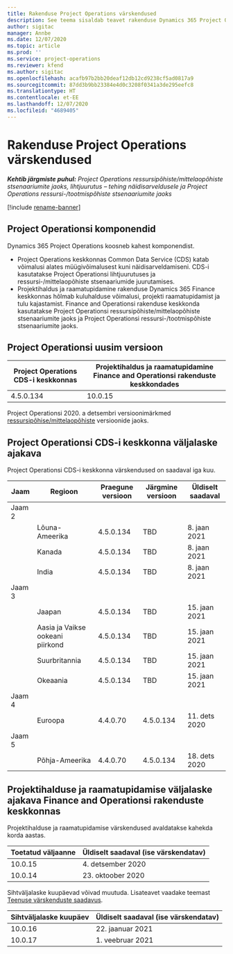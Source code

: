 ```yaml
---
title: Rakenduse Project Operations värskendused
description: See teema sisaldab teavet rakenduse Dynamics 365 Project Operations väljastatud versioonide kohta.
author: sigitac
manager: Annbe
ms.date: 12/07/2020
ms.topic: article
ms.prod: ''
ms.service: project-operations
ms.reviewer: kfend
ms.author: sigitac
ms.openlocfilehash: acafb97b2bb20deaf12db12cd9238cf5ad0817a9
ms.sourcegitcommit: 87dd3b9bb23384e4d0c3208f0341a3de295eefc8
ms.translationtype: HT
ms.contentlocale: et-EE
ms.lasthandoff: 12/07/2020
ms.locfileid: "4689405"
---
```

# <a name="project-operations-updates"></a>Rakenduse Project Operations värskendused

_**Kehtib järgmiste puhul:** Project Operations ressursipõhiste/mittelaopõhiste stsenaariumite jaoks, lihtjuurutus – tehing näidisarveldusele ja Project Operations ressursi-/tootmispõhiste stsenaariumite jaoks_

[!include [rename-banner](~/includes/cc-data-platform-banner.md)]

## <a name="project-operations-components"></a>Project Operationsi komponendid

Dynamics 365 Project Operations koosneb kahest komponendist.

- Project Operations keskkonnas Common Data Service (CDS) katab võimalusi alates müügivõimalusest kuni näidisarveldamiseni. CDS-i kasutatakse Project Operationsi lihtjuurutuses ja ressursi-/mittelaopõhiste stsenaariumide juurutamises.
- Projektihaldus ja raamatupidamine rakenduse Dynamics 365 Finance keskkonnas hõlmab kuluhalduse võimalusi, projekti raamatupidamist ja tulu kajastamist. Finance and Operationsi rakenduse keskkonda kasutatakse Project Operationsi ressursipõhiste/mittelaopõhiste stsenaariumite jaoks ja Project Operationsi ressursi-/tootmispõhiste stsenaariumite jaoks.

## <a name="project-operations-latest-version"></a>Project Operationsi uusim versioon

| Project Operations CDS-i keskkonnas | Projektihaldus ja raamatupidamine Finance and Operationsi rakenduste keskkondades |
| --- | --- |
| 4.5.0.134 | 10.0.15 |

Project Operationsi 2020. a detsembri versioonimärkmed [ressursipõhise/mittelaopõhiste](whats-new-dec-2020-resource-based.md) versioonide jaoks.

## <a name="release-schedule-for-project-operations-on-cds-environment"></a>Project Operationsi CDS-i keskkonna väljalaske ajakava

Project Operationsi CDS-i keskkonna värskendused on saadaval iga kuu. 

| Jaam   | Regioon        | Praegune versioon | Järgmine versioon | Üldiselt saadaval |
|-----------|---------------|-----------------|--------------|---------------------|
| Jaam 2 |   &nbsp;      |    &nbsp;       | &nbsp;       |      &nbsp;         |
|   &nbsp;  | Lõuna-Ameerika |  4.5.0.134       | TBD     | 8. jaan 2021           |
|    &nbsp; | Kanada        |  4.5.0.134       | TBD     | 8. jaan 2021          |
|   &nbsp;  | India         |  4.5.0.134       | TBD     | 8. jaan 2021           |
| Jaam 3  |      &nbsp;   |     &nbsp;      |     &nbsp;   |      &nbsp;         |
|   &nbsp;  | Jaapan         |  4.5.0.134       | TBD     | 15. jaan 2021           |
|   &nbsp;  | Aasia ja Vaikse ookeani piirkond  |  4.5.0.134       | TBD     | 15. jaan 2021           |
|   &nbsp;  | Suurbritannia |  4.5.0.134       | TBD     | 15. jaan 2021           |
|   &nbsp;  | Okeaania       |  4.5.0.134       | TBD     | 15. jaan 2021           |
| Jaam 4 |     &nbsp;    |     &nbsp;      |     &nbsp;   |      &nbsp;         |
|   &nbsp;  | Euroopa        |  4.4.0.70       | 4.5.0.134     | 11. dets 2020           |
| Jaam 5 |     &nbsp;    |     &nbsp;      |     &nbsp;   |      &nbsp;         |
|   &nbsp;  | Põhja-Ameerika |  4.4.0.70       | 4.5.0.134     | 18. dets 2020           |

## <a name="release-schedule-for-project-management-and-accounting-in-the-finance-and-operations-apps-environment"></a>Projektihalduse ja raamatupidamise väljalaske ajakava Finance and Operationsi rakenduste keskkonnas

Projektihalduse ja raamatupidamise värskendused avaldatakse kahekda korda aastas.

| Toetatud väljaanne | Üldiselt saadaval (ise värskendatav) |
| --- | --- |
| 10.0.15 | 4. detsember 2020 |
| 10.0.14 | 23. oktoober 2020 |

Sihtväljalaske kuupäevad võivad muutuda. Lisateavet vaadake teemast [Teenuse värskenduste saadavus](https://docs.microsoft.com/dynamics365/fin-ops-core/fin-ops/get-started/public-preview-releases?toc=/dynamics365/finance/toc.json).

| Sihtväljalaske kuupäev | Üldiselt saadaval (ise värskendatav) |
| --- | --- |
| 10.0.16 | 22. jaanuar 2021 |
| 10.0.17 | 1. veebruar 2021 |

